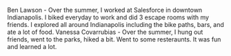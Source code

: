 ﻿Ben Lawson - Over the summer, I worked at Salesforce in downtown Indianapolis. I biked everyday to work and did 3 escape rooms with my friends. I explored all around Indianapolis including the bike paths, bars, and ate a lot of food.
Vanessa Covarrubias - Over the summer,  I hung out friends, went to the parks, hiked a bit. Went to some resteraunts. It was fun and learned a lot. 

